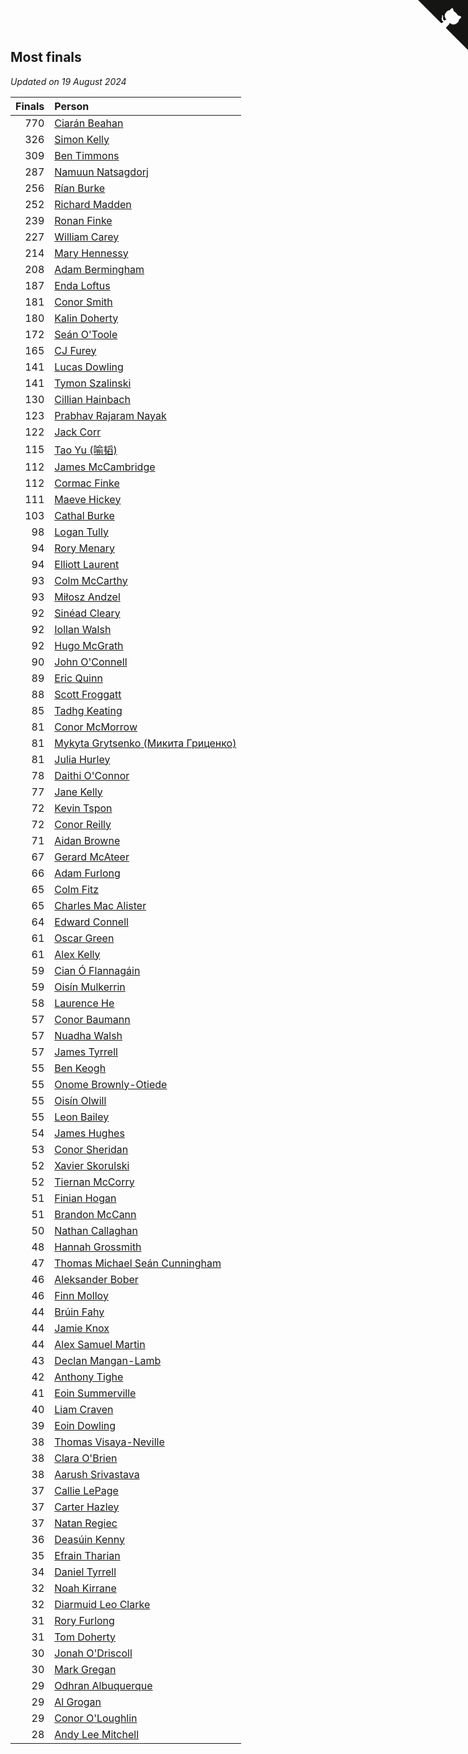 ## Most finals

*Updated on 19 August 2024*

| Finals | Person |
| ---: | :--- |
| 770 | [Ciarán Beahan](https://www.worldcubeassociation.org/persons/2012BEAH01) |
| 326 | [Simon Kelly](https://www.worldcubeassociation.org/persons/2017KELL08) |
| 309 | [Ben Timmons](https://www.worldcubeassociation.org/persons/2017TIMM01) |
| 287 | [Namuun Natsagdorj](https://www.worldcubeassociation.org/persons/2019NATS02) |
| 256 | [Rían Burke](https://www.worldcubeassociation.org/persons/2019BURK05) |
| 252 | [Richard Madden](https://www.worldcubeassociation.org/persons/2017MADD04) |
| 239 | [Ronan Finke](https://www.worldcubeassociation.org/persons/2021FINK02) |
| 227 | [William Carey](https://www.worldcubeassociation.org/persons/2019CARE02) |
| 214 | [Mary Hennessy](https://www.worldcubeassociation.org/persons/2015HENN02) |
| 208 | [Adam Bermingham](https://www.worldcubeassociation.org/persons/2020BERM02) |
| 187 | [Enda Loftus](https://www.worldcubeassociation.org/persons/2021LOFT01) |
| 181 | [Conor Smith](https://www.worldcubeassociation.org/persons/2018SMIT37) |
| 180 | [Kalin Doherty](https://www.worldcubeassociation.org/persons/2021DOHE02) |
| 172 | [Seán O'Toole](https://www.worldcubeassociation.org/persons/2017OTOO03) |
| 165 | [CJ Furey](https://www.worldcubeassociation.org/persons/2022FURE01) |
| 141 | [Lucas Dowling](https://www.worldcubeassociation.org/persons/2023DOWL01) |
| 141 | [Tymon Szalinski](https://www.worldcubeassociation.org/persons/2021SZAL01) |
| 130 | [Cillian Hainbach](https://www.worldcubeassociation.org/persons/2022HAIN04) |
| 123 | [Prabhav Rajaram Nayak](https://www.worldcubeassociation.org/persons/2019NAYA01) |
| 122 | [Jack Corr](https://www.worldcubeassociation.org/persons/2022CORR06) |
| 115 | [Tao Yu (喻韬)](https://www.worldcubeassociation.org/persons/2012YUTA01) |
| 112 | [James McCambridge](https://www.worldcubeassociation.org/persons/2019MCCA09) |
| 112 | [Cormac Finke](https://www.worldcubeassociation.org/persons/2021FINK01) |
| 111 | [Maeve Hickey](https://www.worldcubeassociation.org/persons/2017HICK06) |
| 103 | [Cathal Burke](https://www.worldcubeassociation.org/persons/2021BURK03) |
| 98 | [Logan Tully](https://www.worldcubeassociation.org/persons/2022TULL02) |
| 94 | [Rory Menary](https://www.worldcubeassociation.org/persons/2022MENA01) |
| 94 | [Elliott Laurent](https://www.worldcubeassociation.org/persons/2022LAUR09) |
| 93 | [Colm McCarthy](https://www.worldcubeassociation.org/persons/2018MCCA02) |
| 93 | [Miłosz Andzel](https://www.worldcubeassociation.org/persons/2022ANDZ01) |
| 92 | [Sinéad Cleary](https://www.worldcubeassociation.org/persons/2019CLEA04) |
| 92 | [Iollan Walsh](https://www.worldcubeassociation.org/persons/2021WALS03) |
| 92 | [Hugo McGrath](https://www.worldcubeassociation.org/persons/2022MCGR02) |
| 90 | [John O'Connell](https://www.worldcubeassociation.org/persons/2015OCON03) |
| 89 | [Eric Quinn](https://www.worldcubeassociation.org/persons/2019QUIN11) |
| 88 | [Scott Froggatt](https://www.worldcubeassociation.org/persons/2019FROG01) |
| 85 | [Tadhg Keating](https://www.worldcubeassociation.org/persons/2022KEAT02) |
| 81 | [Conor McMorrow](https://www.worldcubeassociation.org/persons/2019MCMO01) |
| 81 | [Mykyta Grytsenko (Микита Гриценко)](https://www.worldcubeassociation.org/persons/2018GRYT01) |
| 81 | [Julia Hurley](https://www.worldcubeassociation.org/persons/2022HURL02) |
| 78 | [Daithi O'Connor](https://www.worldcubeassociation.org/persons/2021OCON01) |
| 77 | [Jane Kelly](https://www.worldcubeassociation.org/persons/2023KELL23) |
| 72 | [Kevin Tspon](https://www.worldcubeassociation.org/persons/2021TSPO01) |
| 72 | [Conor Reilly](https://www.worldcubeassociation.org/persons/2022REIL01) |
| 71 | [Aidan Browne](https://www.worldcubeassociation.org/persons/2019BROW10) |
| 67 | [Gerard McAteer](https://www.worldcubeassociation.org/persons/2016MCAT01) |
| 66 | [Adam Furlong](https://www.worldcubeassociation.org/persons/2019FURL04) |
| 65 | [Colm Fitz](https://www.worldcubeassociation.org/persons/2017FITZ01) |
| 65 | [Charles Mac Alister](https://www.worldcubeassociation.org/persons/2022ALIS02) |
| 64 | [Edward Connell](https://www.worldcubeassociation.org/persons/2018CONN04) |
| 61 | [Oscar Green](https://www.worldcubeassociation.org/persons/2022GREE14) |
| 61 | [Alex Kelly](https://www.worldcubeassociation.org/persons/2022KELL03) |
| 59 | [Cian Ó Flannagáin](https://www.worldcubeassociation.org/persons/2021OFLA01) |
| 59 | [Oisín Mulkerrin](https://www.worldcubeassociation.org/persons/2023MULK01) |
| 58 | [Laurence He](https://www.worldcubeassociation.org/persons/2017HELO01) |
| 57 | [Conor Baumann](https://www.worldcubeassociation.org/persons/2009BAUM01) |
| 57 | [Nuadha Walsh](https://www.worldcubeassociation.org/persons/2021WALS04) |
| 57 | [James Tyrrell](https://www.worldcubeassociation.org/persons/2019TYRR01) |
| 55 | [Ben Keogh](https://www.worldcubeassociation.org/persons/2016KEOG01) |
| 55 | [Onome Brownly-Otiede](https://www.worldcubeassociation.org/persons/2023BROW36) |
| 55 | [Oisín Olwill](https://www.worldcubeassociation.org/persons/2023OLWI01) |
| 55 | [Leon Bailey](https://www.worldcubeassociation.org/persons/2023BAIL04) |
| 54 | [James Hughes](https://www.worldcubeassociation.org/persons/2022HUGH08) |
| 53 | [Conor Sheridan](https://www.worldcubeassociation.org/persons/2012SHER01) |
| 52 | [Xavier Skorulski](https://www.worldcubeassociation.org/persons/2019SKOR02) |
| 52 | [Tiernan McCorry](https://www.worldcubeassociation.org/persons/2022MCCO09) |
| 51 | [Finian Hogan](https://www.worldcubeassociation.org/persons/2022HOGA01) |
| 51 | [Brandon McCann](https://www.worldcubeassociation.org/persons/2022MCCA04) |
| 50 | [Nathan Callaghan](https://www.worldcubeassociation.org/persons/2023CALL01) |
| 48 | [Hannah Grossmith](https://www.worldcubeassociation.org/persons/2022GROS04) |
| 47 | [Thomas Michael Seán Cunningham](https://www.worldcubeassociation.org/persons/2022CUNN04) |
| 46 | [Aleksander Bober](https://www.worldcubeassociation.org/persons/2022BOBE02) |
| 46 | [Finn Molloy](https://www.worldcubeassociation.org/persons/2022MOLL03) |
| 44 | [Brúin Fahy](https://www.worldcubeassociation.org/persons/2022FAHY01) |
| 44 | [Jamie Knox](https://www.worldcubeassociation.org/persons/2023KNOX02) |
| 44 | [Alex Samuel Martin](https://www.worldcubeassociation.org/persons/2023MARA10) |
| 43 | [Declan Mangan-Lamb](https://www.worldcubeassociation.org/persons/2023MANG02) |
| 42 | [Anthony Tighe](https://www.worldcubeassociation.org/persons/2021TIGH01) |
| 41 | [Eoin Summerville](https://www.worldcubeassociation.org/persons/2016SUMM02) |
| 40 | [Liam Craven](https://www.worldcubeassociation.org/persons/2017CRAV01) |
| 39 | [Eoin Dowling](https://www.worldcubeassociation.org/persons/2017DOWL01) |
| 38 | [Thomas Visaya-Neville](https://www.worldcubeassociation.org/persons/2014VISA01) |
| 38 | [Clara O'Brien](https://www.worldcubeassociation.org/persons/2021OBRI04) |
| 38 | [Aarush Srivastava](https://www.worldcubeassociation.org/persons/2021SRIV01) |
| 37 | [Callie LePage](https://www.worldcubeassociation.org/persons/2023LEPA01) |
| 37 | [Carter Hazley](https://www.worldcubeassociation.org/persons/2022HAZL01) |
| 37 | [Natan Regiec](https://www.worldcubeassociation.org/persons/2022REGI03) |
| 36 | [Deasúin Kenny](https://www.worldcubeassociation.org/persons/2022KENN12) |
| 35 | [Efrain Tharian](https://www.worldcubeassociation.org/persons/2023THAR03) |
| 34 | [Daniel Tyrrell](https://www.worldcubeassociation.org/persons/2023TYRR01) |
| 32 | [Noah Kirrane](https://www.worldcubeassociation.org/persons/2022KIRR02) |
| 32 | [Diarmuid Leo Clarke](https://www.worldcubeassociation.org/persons/2022CLAR14) |
| 31 | [Rory Furlong](https://www.worldcubeassociation.org/persons/2022FURL01) |
| 31 | [Tom Doherty](https://www.worldcubeassociation.org/persons/2017DOHE01) |
| 30 | [Jonah O'Driscoll](https://www.worldcubeassociation.org/persons/2023ODRI01) |
| 30 | [Mark Gregan](https://www.worldcubeassociation.org/persons/2019GREG04) |
| 29 | [Odhran Albuquerque](https://www.worldcubeassociation.org/persons/2023ALBU01) |
| 29 | [Al Grogan](https://www.worldcubeassociation.org/persons/2018GROG01) |
| 29 | [Conor O'Loughlin](https://www.worldcubeassociation.org/persons/2018OLOU01) |
| 28 | [Andy Lee Mitchell](https://www.worldcubeassociation.org/persons/2017MITC05) |


<a href="https://github.com/simonkellly/wca_statistics_ireland" class="github-corner" aria-label="View source on Github"><svg width="80" height="80" viewBox="0 0 250 250" style="fill:#151513; color:#fff; position: absolute; top: 0; border: 0; right: 0;" aria-hidden="true"><path d="M0,0 L115,115 L130,115 L142,142 L250,250 L250,0 Z"></path><path d="M128.3,109.0 C113.8,99.7 119.0,89.6 119.0,89.6 C122.0,82.7 120.5,78.6 120.5,78.6 C119.2,72.0 123.4,76.3 123.4,76.3 C127.3,80.9 125.5,87.3 125.5,87.3 C122.9,97.6 130.6,101.9 134.4,103.2" fill="currentColor" style="transform-origin: 130px 106px;" class="octo-arm"></path><path d="M115.0,115.0 C114.9,115.1 118.7,116.5 119.8,115.4 L133.7,101.6 C136.9,99.2 139.9,98.4 142.2,98.6 C133.8,88.0 127.5,74.4 143.8,58.0 C148.5,53.4 154.0,51.2 159.7,51.0 C160.3,49.4 163.2,43.6 171.4,40.1 C171.4,40.1 176.1,42.5 178.8,56.2 C183.1,58.6 187.2,61.8 190.9,65.4 C194.5,69.0 197.7,73.2 200.1,77.6 C213.8,80.2 216.3,84.9 216.3,84.9 C212.7,93.1 206.9,96.0 205.4,96.6 C205.1,102.4 203.0,107.8 198.3,112.5 C181.9,128.9 168.3,122.5 157.7,114.1 C157.9,116.9 156.7,120.9 152.7,124.9 L141.0,136.5 C139.8,137.7 141.6,141.9 141.8,141.8 Z" fill="currentColor" class="octo-body"></path></svg></a><style>.github-corner:hover .octo-arm{animation:octocat-wave 560ms ease-in-out}@keyframes octocat-wave{0%,100%{transform:rotate(0)}20%,60%{transform:rotate(-25deg)}40%,80%{transform:rotate(10deg)}}@media (max-width:500px){.github-corner:hover .octo-arm{animation:none}.github-corner .octo-arm{animation:octocat-wave 560ms ease-in-out}}</style>
